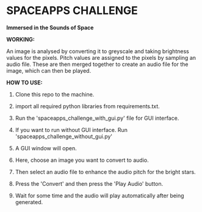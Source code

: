 






# SPACEAPPS CHALLENGE
**Immersed in the Sounds of Space**

**WORKING:**

An image is analysed by converting it to greyscale and taking brightness values for the pixels. Pitch values are assigned to the pixels by sampling an audio file. These are then merged together to create an audio file for the image, which can then be played.

**HOW TO USE:**

1. Clone this repo to the machine.

2. import all required python libraries from requirements.txt.

3. Run the 'spaceapps_challenge_with_gui.py' file for GUI interface.

4. If you want to run without GUI interface. Run 'spaceapps_challenge_without_gui.py'

5. A GUI window will open.

6. Here, choose an image you want to convert to audio.
   
7. Then select an audio file to enhance the audio pitch for the bright stars.

8. Press the 'Convert' and then press the 'Play Audio' button.

9. Wait for some time and the audio will play automatically after being generated.
